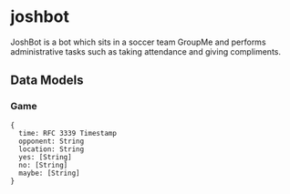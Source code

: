 # joshbot

JoshBot is a bot which sits in a soccer team GroupMe and performs administrative tasks such as taking attendance and giving compliments.

## Data Models

### Game
```
{
  time: RFC 3339 Timestamp
  opponent: String
  location: String
  yes: [String]
  no: [String]
  maybe: [String]
}
```
